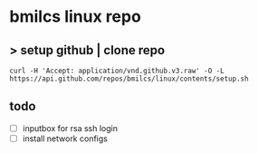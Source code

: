 # **bmilcs linux repo**

## > setup github | clone repo

`curl -H 'Accept: application/vnd.github.v3.raw' -O -L https://api.github.com/repos/bmilcs/linux/contents/setup.sh`

## **todo**
- [ ] inputbox for rsa ssh login
- [ ] install network configs
